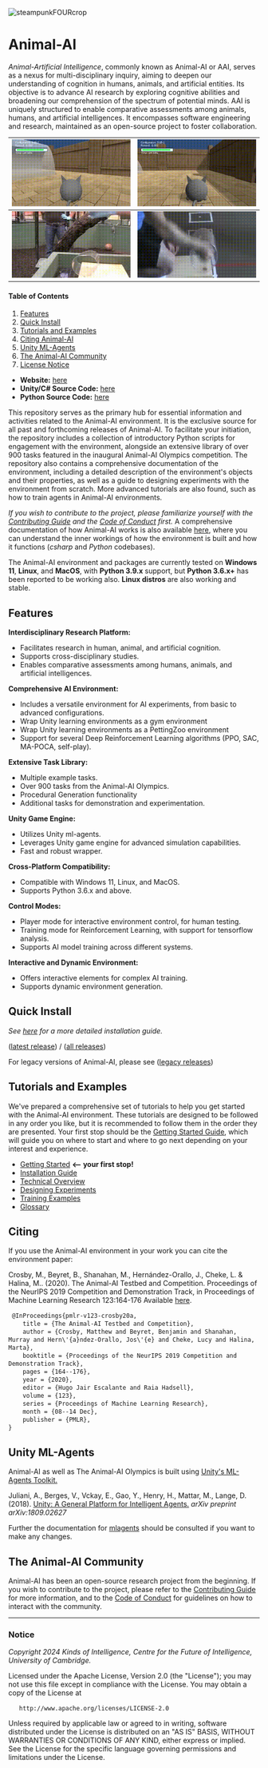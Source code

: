 ![steampunkFOURcrop](https://github.com/Kinds-of-Intelligence-CFI/animal-ai/assets/65875290/df798f4a-cb2c-416f-a150-093b9382a621)

# Animal-AI

*Animal-Artificial Intelligence*, commonly known as Animal-AI or AAI, serves as a nexus for multi-disciplinary inquiry, aiming to deepen our understanding of cognition in humans, animals, and artificial entities. Its objective is to advance AI research by exploring cognitive abilities and broadening our comprehension of the spectrum of potential minds. AAI is uniquely structured to enable comparative assessments among animals, humans, and artificial intelligences. It encompasses software engineering and research, maintained as an open-source project to foster collaboration.

| ![](project/figs/agent-cyl-fail.gif) | ![](project/figs/agent-cyl-pass.gif) |
|---|---|
| ![](project/figs/animal-cyl-fail.gif) | ![](project/figs/animal-cyl-pass.gif) |


#### Table of Contents
1. [Features](#features)
2. [Quick Install](#quick-install)
3. [Tutorials and Examples](#tutorials-and-examples)
4. [Citing Animal-AI](#citing-animal-ai)
5. [Unity ML-Agents](#unity-ml-agents)
6. [The Animal-AI Community](#the-animal-ai-community)
7. [License Notice](#license-notice)

- **Website:** [here](https://animalai.org/)
- **Unity/C# Source Code:** [here](https://github.com/Kinds-of-Intelligence-CFI/animal-ai-unity-project)
- **Python Source Code:** [here](https://github.com/Kinds-of-Intelligence-CFI/animal-ai-package/tree/main/animalai)

This repository serves as the primary hub for essential information and activities related to the Animal-AI environment. It is the exclusive source for all past and forthcoming releases of Animal-AI. To facilitate your initiation, the repository includes a collection of introductory Python scripts for engagement with the environment, alongside an extensive library of over 900 tasks featured in the inaugural Animal-AI Olympics competition. The repository also contains a comprehensive documentation of the environment, including a detailed description of the environment's objects and their properties, as well as a guide to designing experiments with the environment from scratch. More advanced tutorials are also found, such as how to train agents in Animal-AI environments. 

_If you wish to contribute to the project, please familiarize yourself with the [Contributing Guide](contributing.md) and the [Code of Conduct](codeOfConduct.md) first._ A comprehensive documentation of how Animal-AI works is also available [here](docs/Technical-Overview.md.md), where you can understand the inner workings of how the environment is built and how it functions (_csharp_ and _Python_ codebases).

The Animal-AI environment and packages are currently tested on **Windows 11**, **Linux**, and **MacOS**, with **Python 3.9.x** support, but **Python 3.6.x+** has been reported to be working also. **Linux distros** are also working and stable. 


## Features

**Interdisciplinary Research Platform:**
- Facilitates research in human, animal, and artificial cognition.
- Supports cross-disciplinary studies.
- Enables comparative assessments among humans, animals, and artificial intelligences.

**Comprehensive AI Environment:**
- Includes a versatile environment for AI experiments, from basic to advanced configurations.
- Wrap Unity learning environments as a gym environment
- Wrap Unity learning environments as a PettingZoo environment
- Support for several Deep Reinforcement Learning algorithms (PPO, SAC, MA-POCA, self-play).

**Extensive Task Library:**
- Multiple example tasks.
- Over 900 tasks from the Animal-AI Olympics.
- Procedural Generation functionality
- Additional tasks for demonstration and experimentation.

**Unity Game Engine:**
- Utilizes Unity ml-agents.
- Leverages Unity game engine for advanced simulation capabilities.
- Fast and robust wrapper.

**Cross-Platform Compatibility:**
- Compatible with Windows 11, Linux, and MacOS.
- Supports Python 3.6.x and above.

**Control Modes:**
- Player mode for interactive environment control, for human testing.
- Training mode for Reinforcement Learning, with support for tensorflow analysis.
- Supports AI model training across different systems.

**Interactive and Dynamic Environment:**
- Offers interactive elements for complex AI training.
- Supports dynamic environment generation.


## Quick Install

*See [here](docs\installation\InstallationGuide.md) for a more detailed installation guide.*

([latest release](https://github.com/Kinds-of-Intelligence-CFI/animal-ai/releases/tag/v3.1.4)) / ([all releases](https://github.com/Kinds-of-Intelligence-CFI/animal-ai/releases))

For legacy versions of Animal-AI, please see ([legacy releases](project\AAIVersionsArchive.md))


## Tutorials and Examples

We've prepared a comprehensive set of tutorials to help you get started with the Animal-AI environment. These tutorials are designed to be followed in any order you like, but it is recommended to follow them in the order they are presented. Your first stop should be the [Getting Started Guide](docs\installation\QuickStart.md), which will guide you on where to start and where to go next depending on your interest and experience.

- [Getting Started](docs/installation/QuickStart.md) **<-- your first stop!**
- [Installation Guide](docs/installation/InstallationGuide.md)
- [Technical Overview](docs/technicalOverview.md)
- [Designing Experiments](docs/configGuide\Arena-Environment-Guide.md)
- [Training Examples](docs/training.md)
- [Glossary](docs/Glossary.md)


## Citing

If you use the Animal-AI environment in your work you can cite the environment paper:

 Crosby, M., Beyret, B., Shanahan, M., Hernández-Orallo, J., Cheke, L. & Halina, M.. (2020). The Animal-AI Testbed and Competition. Proceedings of the NeurIPS 2019 Competition and Demonstration Track, in Proceedings of Machine Learning Research 123:164-176 Available [here](http://proceedings.mlr.press/v123/crosby20a.html).
```
 @InProceedings{pmlr-v123-crosby20a, 
    title = {The Animal-AI Testbed and Competition}, 
    author = {Crosby, Matthew and Beyret, Benjamin and Shanahan, Murray and Hern\'{a}ndez-Orallo, Jos\'{e} and Cheke, Lucy and Halina, Marta}, 
    booktitle = {Proceedings of the NeurIPS 2019 Competition and Demonstration Track}, 
    pages = {164--176}, 
    year = {2020}, 
    editor = {Hugo Jair Escalante and Raia Hadsell}, 
    volume = {123}, 
    series = {Proceedings of Machine Learning Research}, 
    month = {08--14 Dec}, 
    publisher = {PMLR}, 
} 
```


## Unity ML-Agents

Animal-AI as well as The Animal-AI Olympics is built using [Unity's ML-Agents Toolkit.](https://github.com/Unity-Technologies/ml-agents)

Juliani, A., Berges, V., Vckay, E., Gao, Y., Henry, H., Mattar, M., Lange, D. (2018). [Unity: A General Platform for Intelligent Agents.](https://arxiv.org/abs/1809.02627) *arXiv preprint arXiv:1809.02627*

Further the documentation for [mlagents](https://github.com/Unity-Technologies/ml-agents) should be consulted if you want to make any changes.


## The Animal-AI Community 

Animal-AI has been an open-source research project from the beginning. If you wish to contribute to the project, please refer to the [Contributing Guide](contributing.md) for more information, and to the [Code of Conduct](codeOfConduct.md) for guidelines on how to interact with the community. 


---
### Notice

   _Copyright 2024 Kinds of Intelligence, Centre for the Future of Intelligence, University of Cambridge._
   
   Licensed under the Apache License, Version 2.0 (the "License");
   you may not use this file except in compliance with the License.
   You may obtain a copy of the License at

       http://www.apache.org/licenses/LICENSE-2.0

   Unless required by applicable law or agreed to in writing, software
   distributed under the License is distributed on an "AS IS" BASIS,
   WITHOUT WARRANTIES OR CONDITIONS OF ANY KIND, either express or implied.
   See the License for the specific language governing permissions and
   limitations under the License.
